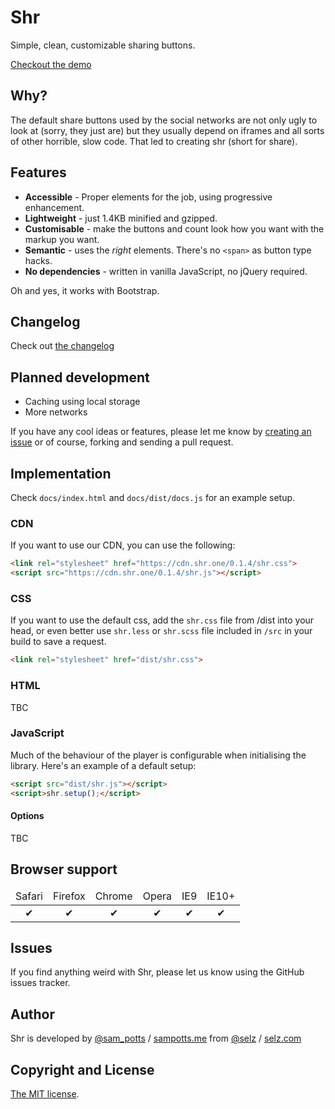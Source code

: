 # Shr
Simple, clean, customizable sharing buttons.

[Checkout the demo](http://shr.one)

## Why?
The default share buttons used by the social networks are not only ugly to look at (sorry, they just are) but they usually depend on iframes and all sorts of other horrible, slow code. That led to creating shr (short for share).

## Features
- **Accessible** - Proper elements for the job, using progressive enhancement.
- **Lightweight** - just 1.4KB minified and gzipped.
- **Customisable** - make the buttons and count look how you want with the markup you want.
- **Semantic** - uses the *right* elements. There's no `<span>` as button type hacks.
- **No dependencies** - written in vanilla JavaScript, no jQuery required. 

Oh and yes, it works with Bootstrap. 

## Changelog
Check out [the changelog](changelog.md)

## Planned development
- Caching using local storage
- More networks

If you have any cool ideas or features, please let me know by [creating an issue](https://github.com/Selz/shr/issues/new) or of course, forking and sending a pull request.

## Implementation
Check `docs/index.html` and `docs/dist/docs.js` for an example setup. 

### CDN 
If you want to use our CDN, you can use the following:

```html
<link rel="stylesheet" href="https://cdn.shr.one/0.1.4/shr.css">
<script src="https://cdn.shr.one/0.1.4/shr.js"></script>
```

### CSS
If you want to use the default css, add the `shr.css` file from /dist into your head, or even better use `shr.less` or `shr.scss` file included in `/src` in your build to save a request. 

```html
<link rel="stylesheet" href="dist/shr.css">
```

### HTML
TBC

### JavaScript
Much of the behaviour of the player is configurable when initialising the library. Here's an example of a default setup:

```html
<script src="dist/shr.js"></script>
<script>shr.setup();</script>
```

#### Options

TBC

## Browser support

<table width="100%" style="text-align: center">
  <thead>
    <tr>
      <td>Safari</td>
      <td>Firefox</td>
      <td>Chrome</td>
      <td>Opera</td>
      <td>IE9</td>
      <td>IE10+</td>
    </tr>
  </thead>
  <tbody>
    <tr>
      <td>✔</td>
      <td>✔</td>
      <td>✔</td>
      <td>✔</td>
      <td>✔</td>
      <td>✔</td>
    </tr>
  </tbody>
</table>

## Issues
If you find anything weird with Shr, please let us know using the GitHub issues tracker.

## Author
Shr is developed by [@sam_potts](https://twitter.com/sam_potts) / [sampotts.me](http://sampotts.me) from [@selz](https://twitter.com/selz) / [selz.com](http://selz.com)

## Copyright and License
[The MIT license](license.md).

